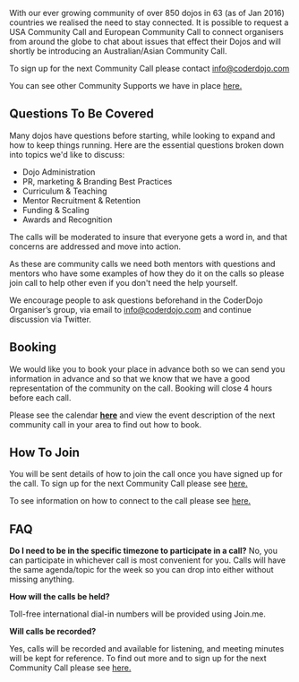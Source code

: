With our ever growing community of over 850 dojos in 63 (as of Jan 2016)
countries we realised the need to stay connected. It is possible to
request a USA Community Call and European Community Call to connect
organisers from around the globe to chat about issues that effect their
Dojos and will shortly be introducing an Australian/Asian Community
Call.

To sign up for the next Community Call please contact info@coderdojo.com

You can see other Community Supports we have in place
[here.](Community_Support.md)

## Questions To Be Covered

Many dojos have questions before starting, while looking to expand and
how to keep things running. Here are the essential questions broken down
into topics we'd like to discuss:

  - Dojo Administration
  - PR, marketing & Branding Best Practices
  - Curriculum & Teaching
  - Mentor Recruitment & Retention
  - Funding & Scaling
  - Awards and Recognition

The calls will be moderated to insure that everyone gets a word in, and
that concerns are addressed and move into action.

As these are community calls we need both mentors with questions and
mentors who have some examples of how they do it on the calls so please
join call to help other even if you don't need the help yourself.

We encourage people to ask questions beforehand in the CoderDojo
Organiser’s group, via email to info@coderdojo.com and continue
discussion via Twitter.

## Booking

We would like you to book your place in advance both so we can send you
information in advance and so that we know that we have a good
representation of the community on the call. Booking will close 4 hours
before each call.

Please see the calendar
**[here](https://coderdojo.com/community-support)** and view the event
description of the next community call in your area to find out how to
book.

## How To Join

You will be sent details of how to join the call once you have signed up
for the call. To sign up for the next Community Call please see
[here.](http://coderdojo.com/resources/community-calls)

To see information on how to connect to the call please see
[here.](http://coderdojo.com/news/2013/12/12/accessing-voice-community-calls)

## FAQ

**Do I need to be in the specific timezone to participate in a call?**
No, you can participate in whichever call is most convenient for you.
Calls will have the same agenda/topic for the week so you can drop into
either without missing anything.

**How will the calls be held?**

Toll-free international dial-in numbers will be provided using Join.me.

**Will calls be recorded?**

Yes, calls will be recorded and available for listening, and meeting
minutes will be kept for reference. To find out more and to sign up for
the next Community Call please see
[here.](http://coderdojo.com/resources/community-calls)
